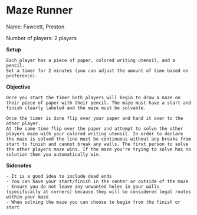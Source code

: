 # Maze Runner

Name: Fawcett, Preston

Number of players: 2 players

**Setup**

    Each player has a piece of paper, colored writing utensil, and a pencil.
    Set a timer for 2 minutes (you can adjust the amount of time based on preference).

**Objective**

    Once you start the timer both players will begin to draw a maze on their piece of paper with their pencil. The maze must have a start and finish clearly labeled and the maze must be solvable.
    
    Once the timer is done flip over your paper and hand it over to the other player.
    At the same time flip over the paper and attempt to solve the other players maze with your colored writing utensil. In order to declare the maze is solved the line must be continuous without any breaks from start to finish and cannot break any walls. The first person to solve the other players maze wins. If the maze you're trying to solve has no solution then you automatically win.

**Sidenotes**

    - It is a good idea to include dead ends
    - You can have your start/finish in the center or outside of the maze
    - Ensure you do not leave any unwanted holes in your walls (specifically at corners) because they will be considered legal routes within your maze
    - When solving the maze you can choose to begin from the finish or start
